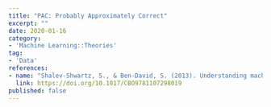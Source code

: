 ```yaml
---
title: "PAC: Probably Approximately Correct"
excerpt: ""
date: 2020-01-16
category:
- 'Machine Learning::Theories'
tag:
- 'Data'
references:
- name: "Shalev-Shwartz, S., & Ben-David, S. (2013). Understanding machine learning: From theory to algorithms. Understanding Machine Learning: From Theory to Algorithms."
  link: https://doi.org/10.1017/CBO9781107298019
published: false
---
```


